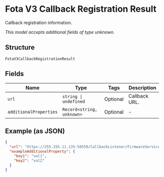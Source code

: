 
# Fota V3 Callback Registration Result

Callback registration information.

*This model accepts additional fields of type unknown.*

## Structure

`FotaV3CallbackRegistrationResult`

## Fields

| Name | Type | Tags | Description |
|  --- | --- | --- | --- |
| `url` | `string \| undefined` | Optional | Callback URL. |
| `additionalProperties` | `Record<string, unknown>` | Optional | - |

## Example (as JSON)

```json
{
  "url": "https://255.255.11.135:50559/CallbackListener/FirmwareServiceMessages.asmx",
  "exampleAdditionalProperty": {
    "key1": "val1",
    "key2": "val2"
  }
}
```

